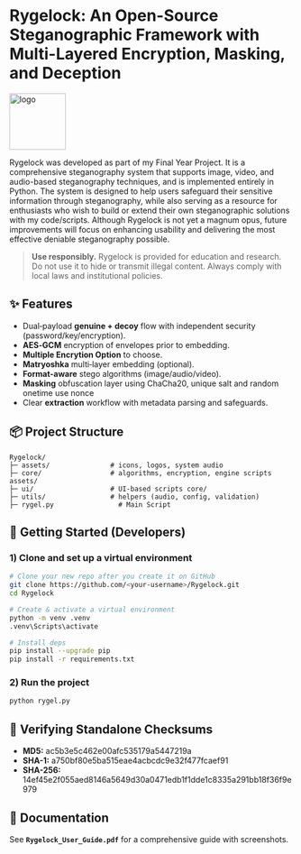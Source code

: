 # Rygelock: An Open-Source Steganographic Framework with Multi-Layered Encryption, Masking, and Deception
<img width="100" height="100" alt="logo" src="https://github.com/user-attachments/assets/4078aeff-e8e8-4ba0-87fb-c4f093041209" />

Rygelock was developed as part of my Final Year Project. It is a comprehensive steganography system that supports image, video, and audio-based steganography techniques, and is implemented entirely in Python. The system is designed to help users safeguard their sensitive information through steganography, while also serving as a resource for enthusiasts who wish to build or extend their own steganographic solutions with my code/scripts. Although Rygelock is not yet a magnum opus, future improvements will focus on enhancing usability and delivering the most effective deniable steganography possible.

> **Use responsibly.** Rygelock is provided for education and research. Do not use it to hide or transmit illegal content. Always comply with local laws and institutional policies.

## ✨ Features
- Dual‑payload **genuine + decoy** flow with independent security (password/key/encryption).
- **AES‑GCM** encryption of envelopes prior to embedding.
- **Multiple Encrytion Option** to choose.
- **Matryoshka** multi‑layer embedding (optional).
- **Format-aware** stego algorithms (image/audio/video).
- **Masking** obfuscation layer using ChaCha20, unique salt and random onetime use nonce
- Clear **extraction** workflow with metadata parsing and safeguards.

## 📦 Project Structure
```
Rygelock/
├─ assets/               # icons, logos, system audio
├─ core/                 # algorithms, encryption, engine scripts assets/
├─ ui/                   # UI-based scripts core/
├─ utils/                # helpers (audio, config, validation)
├─ rygel.py                # Main Script
```

## 🧰 Getting Started (Developers)
### 1) Clone and set up a virtual environment
```bash
# Clone your new repo after you create it on GitHub
git clone https://github.com/<your-username>/Rygelock.git
cd Rygelock

# Create & activate a virtual environment
python -m venv .venv
.venv\Scripts\activate

# Install deps
pip install --upgrade pip
pip install -r requirements.txt
```

### 2) Run the project
```bash
python rygel.py
```


## 🧪 Verifying Standalone Checksums
- **MD5:**	ac5b3e5c462e00afc535179a5447219a
- **SHA-1:**	a750bf80e5ba515eae4acbcdc9e32f477fcaef91
- **SHA-256:**	14ef45e2f055aed8146a5649d30a0471edb1f1dde1c8335a291bb18f36f9e979


## 📝 Documentation
See **`Rygelock_User_Guide.pdf`** for a comprehensive guide with screenshots.


